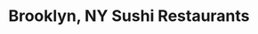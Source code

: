 ---
layout: city
title: Brooklyn, NY Sushi Restaurants
permalink: /new-york/brooklyn/
stateAbbr: NY
stateName: New York
cityName: Brooklyn

---